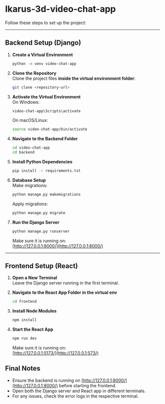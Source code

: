 # Ikarus-3d-video-chat-app

Follow these steps to set up the project:

---

## Backend Setup (Django)

1. **Create a Virtual Environment**  
   ```bash
   python -m venv video-chat-app
   ```

2. **Clone the Repository**  
   Clone the project files **inside the virtual environment folder**:  
   ```bash
   git clone <repository-url>
   ```

3. **Activate the Virtual Environment**  
   On Windows:  
   ```bash
   video-chat-app\Scripts\activate
   ```  
   On macOS/Linux:  
   ```bash
   source video-chat-app/bin/activate
   ```

4. **Navigate to the Backend Folder**  
   ```bash
   cd video-chat-app
   cd backend
   ```

5. **Install Python Dependencies**  
   ```bash
   pip install -r requirements.txt
   ```

6. **Database Setup**  
   Make migrations:  
   ```bash
   python manage.py makemigrations
   ```  
   Apply migrations:  
   ```bash
   python manage.py migrate
   ```

7. **Run the Django Server**  
   ```bash
   python manage.py runserver
   ```  
   Make sure it is running on:  
   [http://127.0.0.1:8000/](http://127.0.0.1:8000/)

---

## Frontend Setup (React)

1. **Open a New Terminal**  
   Leave the Django server running in the first terminal.

2. **Navigate to the React App Folder in the virtual env**  
   ```bash
   cd frontend
   ```

3. **Install Node Modules**  
   ```bash
   npm install
   ```

4. **Start the React App**  
   ```bash
   npm run dev
   ```  
   Make sure it is running on:  
   [http://127.0.0.1:5173/](http://127.0.0.1:573/)


## Final Notes

- Ensure the backend is running on [http://127.0.0.1:8000/](http://127.0.0.1:8000/) before starting the frontend.  
- Open both the Django server and React app in different terminals.  
- For any issues, check the error logs in the respective terminal.

